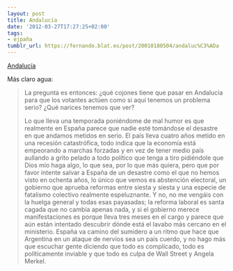 ```yaml
---
layout: post
title: Andalucía
date: '2012-03-27T17:27:25+02:00'
tags:
- ejpaña
tumblr_url: https://fernando.blat.es/post/20010180504/andaluc%C3%ADa
---
```

[Andalucía](http://politikon.es/2012/03/26/andalucia/)  

Más claro agua:

> La pregunta es entonces: ¿qué cojones tiene que pasar en Andalucía para que los votantes actúen como si aquí tenemos un problema serio? ¿Qué narices tenemos que ver?
> 
> Lo que lleva una temporada poniéndome de mal humor es que realmente en España parece que nadie esté tomándose el desastre en que andamos metidos en serio. El país lleva cuatro años metido en una recesión catastrófica, todo indica que la economía está empeorando a marchas forzadas y en vez de tener medio país aullando a grito pelado a todo político que tenga a tiro pidiéndole que Dios mío haga algo, lo que sea, por lo que más quiera, pero que por favor intente salvar a España de un desastre como el que no hemos visto en ochenta años, lo único que vemos es abstención electoral, un gobierno que aprueba reformas entre siesta y siesta y una especie de fatalismo colectivo realmente espeluznante. Y no, no me vengáis con la huelga general y todas esas payasadas; la reforma laboral es santa cagada que no cambia apenas nada, y si el gobierno merece manifestaciones es porque lleva tres meses en el cargo y parece que aún están intentado descubrir dónde está el lavabo más cercano en el ministerio. España va camino del sumidero a un ritmo que hace que Argentina en un ataque de nervios sea un país cuerdo, y no hago más que escuchar gente diciendo que todo es complicado, todo es políticamente inviable y que todo es culpa de Wall Street y Angela Merkel.
